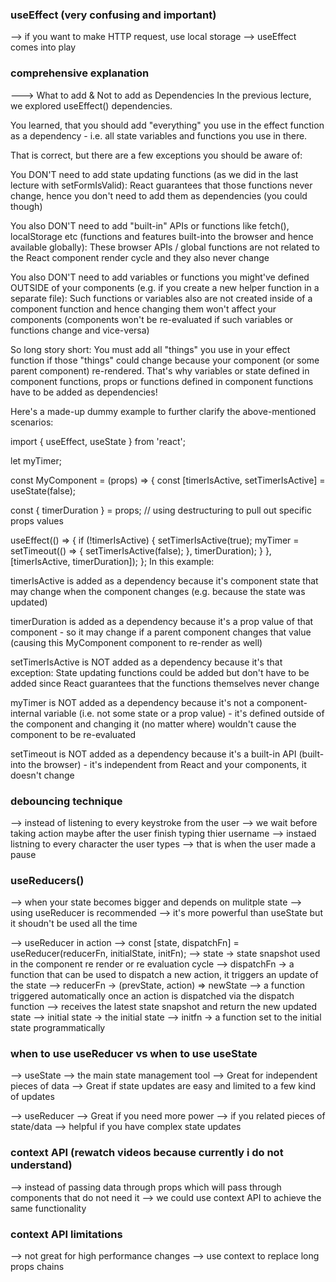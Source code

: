 ### useEffect (very confusing and important)
--> if you want to make HTTP request, use local storage 
--> useEffect comes into play

### comprehensive explanation
---> What to add & Not to add as Dependencies
In the previous lecture, we explored useEffect() dependencies.

You learned, that you should add "everything" you use in the effect function as a dependency - i.e. all state variables and functions you use in there.

That is correct, but there are a few exceptions you should be aware of:

You DON'T need to add state updating functions (as we did in the last lecture with setFormIsValid): React guarantees that those functions never change, hence you don't need to add them as dependencies (you could though)

You also DON'T need to add "built-in" APIs or functions like fetch(), localStorage etc (functions and features built-into the browser and hence available globally): These browser APIs / global functions are not related to the React component render cycle and they also never change

You also DON'T need to add variables or functions you might've defined OUTSIDE of your components (e.g. if you create a new helper function in a separate file): Such functions or variables also are not created inside of a component function and hence changing them won't affect your components (components won't be re-evaluated if such variables or functions change and vice-versa)

So long story short: You must add all "things" you use in your effect function if those "things" could change because your component (or some parent component) re-rendered. That's why variables or state defined in component functions, props or functions defined in component functions have to be added as dependencies!

Here's a made-up dummy example to further clarify the above-mentioned scenarios:

import { useEffect, useState } from 'react';
 
let myTimer;
 
const MyComponent = (props) => {
  const [timerIsActive, setTimerIsActive] = useState(false);
 
  const { timerDuration } = props; // using destructuring to pull out specific props values
 
  useEffect(() => {
    if (!timerIsActive) {
      setTimerIsActive(true);
      myTimer = setTimeout(() => {
        setTimerIsActive(false);
      }, timerDuration);
    }
  }, [timerIsActive, timerDuration]);
};
In this example:

timerIsActive is added as a dependency because it's component state that may change when the component changes (e.g. because the state was updated)

timerDuration is added as a dependency because it's a prop value of that component - so it may change if a parent component changes that value (causing this MyComponent component to re-render as well)

setTimerIsActive is NOT added as a dependency because it's that exception: State updating functions could be added but don't have to be added since React guarantees that the functions themselves never change

myTimer is NOT added as a dependency because it's not a component-internal variable (i.e. not some state or a prop value) - it's defined outside of the component and changing it (no matter where) wouldn't cause the component to be re-evaluated

setTimeout is NOT added as a dependency because it's a built-in API (built-into the browser) - it's independent from React and your components, it doesn't change


### debouncing technique
--> instead of listening to every keystroke from the user 
--> we wait before taking  action maybe after the user finish typing thier username
--> instaed listning to every character the user types
--> that is when the user made a pause

### useReducers()
--> when your state becomes bigger and depends on mulitple state
--> using useReducer is recommended
--> it's more powerful than useState but it shoudn't be used all the time

--> useReducer in action 
--> const [state, dispatchFn] = useReducer(reducerFn, initialState, initFn);
--> state -> state snapshot used in the component re render or re evaluation cycle
--> dispatchFn -> a function that can be used to dispatch a new action, it triggers an update of the state
--> reducerFn -> (prevState, action) => newState
--> a function triggered automatically once an action is dispatched via the dispatch function 
--> receives the latest state snapshot and return the new updated state
--> initial state -> the initial state
--> initfn -> a function set to the initial state programmatically


### when to use useReducer vs when to use useState
--> useState
--> the main state management tool
--> Great for independent pieces of data
--> Great if state updates are easy and limited to a few kind of updates

--> useReducer
--> Great if you need more power
--> if you related pieces of state/data
--> helpful if you have complex state updates 


### context API (rewatch videos because currently i do not understand)
--> instead of passing data through props which will pass through components that do not need it 
--> we could use context API to achieve the same functionality

### context API limitations
--> not great for high performance changes
--> use context  to replace long props chains